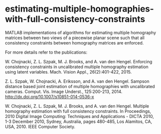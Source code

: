 # estimating-multiple-homographies-with-full-consistency-constraints
 MATLAB implementations of algorithms for estimating multiple homography matrices between two views of a piecewise planar scene such that all consistency constraints between homography matrices are enforced.

For more details refer to the publications:

W. Chojnacki, Z. L. Szpak, M. J. Brooks, and A. van den Hengel. 
Enforcing consistency constraints in uncalibrated multiple homography estimation using latent variables. 
Mach. Vision Appl., 26(2):401-422, 2015. 
 
Z. L. Szpak, W. Chojnacki, A. Eriksson, and A. van den Hengel. Sampson 
distance based joint estimation of multiple homographies with 
uncalibrated cameras. Comput. Vis. Image Underst., 125:200-213, 2014. 
http://dx.doi.org/10.1007/s10851-014-0536-x

W. Chojnacki, Z. L. Szpak, M. J. Brooks, and A. van den Hengel. 
Multiple homography estimation with full consistency constraints. 
In Proceedings, 2010 Digital Image Computing: Techniques and Applications - DICTA 2010, 1-3 December 2010, Sydney, Australia, pages 480-485, Los Alamitos, CA, USA, 2010. IEEE Computer Society. 
